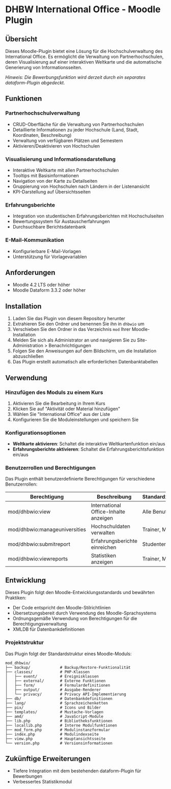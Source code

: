 # DHBW International Office - Moodle Plugin

## Übersicht
Dieses Moodle-Plugin bietet eine Lösung für die Hochschulverwaltung des International Office. Es ermöglicht die Verwaltung von Partnerhochschulen, deren Visualisierung auf einer interaktiven Weltkarte und die automatische Generierung von Informationsseiten. 

*Hinweis: Die Bewerbungsfunktion wird derzeit durch ein separates dataform-Plugin abgedeckt.*

## Funktionen

### Partnerhochschulverwaltung
- CRUD-Oberfläche für die Verwaltung von Partnerhochschulen
- Detaillierte Informationen zu jeder Hochschule (Land, Stadt, Koordinaten, Beschreibung)
- Verwaltung von verfügbaren Plätzen und Semestern
- Aktivieren/Deaktivieren von Hochschulen

### Visualisierung und Informationsdarstellung
- Interaktive Weltkarte mit allen Partnerhochschulen
- Tooltips mit Basisinformationen
- Navigation von der Karte zu Detailseiten
- Gruppierung von Hochschulen nach Ländern in der Listenansicht
- KPI-Darstellung auf Übersichtsseiten

### Erfahrungsberichte
- Integration von studentischen Erfahrungsberichten mit Hochschulseiten
- Bewertungssystem für Austauscherfahrungen
- Durchsuchbare Berichtsdatenbank

### E-Mail-Kommunikation
- Konfigurierbare E-Mail-Vorlagen
- Unterstützung für Vorlagevariablen

## Anforderungen
- Moodle 4.2 LTS oder höher
- Moodle Dataform 3.3.2 oder höher

## Installation
1. Laden Sie das Plugin von diesem Repository herunter
2. Extrahieren Sie den Ordner und benennen Sie ihn in `dhbwio` um
3. Verschieben Sie den Ordner in das Verzeichnis `mod` Ihrer Moodle-Installation
4. Melden Sie sich als Administrator an und navigieren Sie zu Site-Administration > Benachrichtigungen
5. Folgen Sie den Anweisungen auf dem Bildschirm, um die Installation abzuschließen
6. Das Plugin erstellt automatisch alle erforderlichen Datenbanktabellen

## Verwendung

### Hinzufügen des Moduls zu einem Kurs
1. Aktivieren Sie die Bearbeitung in Ihrem Kurs
2. Klicken Sie auf "Aktivität oder Material hinzufügen"
3. Wählen Sie "International Office" aus der Liste
4. Konfigurieren Sie die Moduleinstellungen und speichern Sie

### Konfigurationsoptionen
- **Weltkarte aktivieren**: Schaltet die interaktive Weltkartenfunktion ein/aus
- **Erfahrungsberichte aktivieren**: Schaltet die Erfahrungsberichtsfunktion ein/aus

### Benutzerrollen und Berechtigungen
Das Plugin enthält benutzerdefinierte Berechtigungen für verschiedene Benutzerrollen:

| Berechtigung | Beschreibung | Standardzuweisung |
|------------|-------------|-------------------|
| mod/dhbwio:view | International Office-Inhalte anzeigen | Alle Benutzer |
| mod/dhbwio:manageuniversities | Hochschuldaten verwalten | Trainer, Manager |
| mod/dhbwio:submitreport | Erfahrungsberichte einreichen | Studenten |
| mod/dhbwio:viewreports | Statistiken anzeigen | Trainer, Manager |

## Entwicklung
Dieses Plugin folgt den Moodle-Entwicklungsstandards und bewährten Praktiken:
- Der Code entspricht den Moodle-Stilrichtlinien
- Übersetzungsbereit durch Verwendung des Moodle-Sprachsystems
- Ordnungsgemäße Verwendung von Berechtigungen für die Berechtigungsverwaltung
- XMLDB für Datenbankdefinitionen

### Projektstruktur
Das Plugin folgt der Standardstruktur eines Moodle-Moduls:
```
mod_dhbwio/
├── backup/             # Backup/Restore-Funktionalität
├── classes/            # PHP-Klassen
│   ├── event/          # Ereignisklassen
│   ├── external/       # Externe Funktionen
│   ├── form/           # Formulardefinitionen
│   ├── output/         # Ausgabe-Renderer
│   └── privacy/        # Privacy API-Implementierung
├── db/                 # Datenbankdefinitionen
├── lang/               # Sprachzeichenketten
├── pix/                # Icons und Bilder
├── templates/          # Mustache-Vorlagen
├── amd/                # JavaScript-Module
├── lib.php             # Bibliotheksfunktionen
├── locallib.php        # Interne Modulfunktionen
├── mod_form.php        # Modulinstanzformular
├── index.php           # Modulindexseite
├── view.php            # Hauptansichtsseite
└── version.php         # Versionsinformationen
```

## Zukünftige Erweiterungen
- Tiefere Integration mit dem bestehenden dataform-Plugin für Bewerbungen
- Verbessertes Statistikmodul